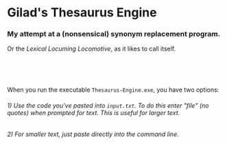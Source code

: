 # Gilad's Thesaurus Engine
### My attempt at a (nonsensical) synonym replacement program.

Or the *Lexical Locuming Locomotive*, as it likes to call itself.

<br/>
<br/>
<br/>

When you run the executable `Thesaurus-Engine.exe`, you have two options:
###### 1) Use the code you've pasted into `input.txt`. To do this enter "file" (no quotes) when prompted for text. This is useful for larger text.
###### 2) For smaller text, just paste directly into the command line.
